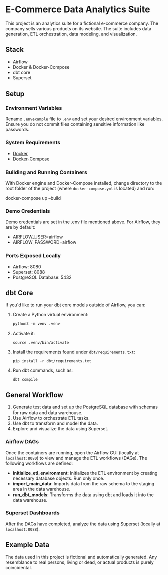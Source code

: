 # E-Commerce Data Analytics Suite

This project is an analytics suite for a fictional e-commerce company. The company sells various products on its website. The suite includes data generation, ETL orchestration, data modeling, and visualization.

## Stack

- Airflow
- Docker & Docker-Compose
- dbt core
- Superset

## Setup

### Environment Variables
Rename `.envexample` file to `.env` and set your desired environment variables. Ensure you do not commit files containing sensitive information like passwords.

### System Requirements
* [Docker](https://docs.docker.com/engine/install/)
* [Docker-Compose](https://docs.docker.com/compose/install/)

### Building and Running Containers
With Docker engine and Docker-Compose installed, change directory to the root folder of the project (where `docker-compose.yml` is located) and run:

docker-compose up –build

### Demo Credentials
Demo credentials are set in the .env file mentioned above. For Airflow, they are by default:
* AIRFLOW_USER=airflow
* AIRFLOW_PASSWORD=airflow

### Ports Exposed Locally
* Airflow: 8080
* Superset: 8088
* PostgreSQL Database: 5432

## dbt Core

If you'd like to run your dbt core models outside of Airflow, you can:
1. Create a Python virtual environment:
    ```
    python3 -m venv .venv
    ```
2. Activate it:
    ```
    source .venv/bin/activate
    ```
3. Install the requirements found under `dbt/requirements.txt`:
    ```
    pip install -r dbt/requirements.txt
    ```
4. Run dbt commands, such as:
    ```
    dbt compile
    ```

## General Workflow

1. Generate test data and set up the PostgreSQL database with schemas for raw data and data warehouse.
2. Use Airflow to orchestrate ETL tasks.
3. Use dbt to transform and model the data.
4. Explore and visualize the data using Superset.

### Airflow DAGs

Once the containers are running, open the Airflow GUI (locally at `localhost:8080`) to view and manage the ETL workflows (DAGs). The following workflows are defined:
- **initialize_etl_environment**: Initializes the ETL environment by creating necessary database objects. Run only once.
- **import_main_data**: Imports data from the raw schema to the staging area in the data warehouse.
- **run_dbt_models**: Transforms the data using dbt and loads it into the data warehouse.

### Superset Dashboards

After the DAGs have completed, analyze the data using Superset (locally at `localhost:8088`).

## Example Data

The data used in this project is fictional and automatically generated. Any resemblance to real persons, living or dead, or actual products is purely coincidental.